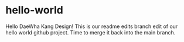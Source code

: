 # hello-world

Hello DaeWha Kang Design!
This is our readme edits branch edit of our hello world github project. 
Time to merge it back into the main branch.
